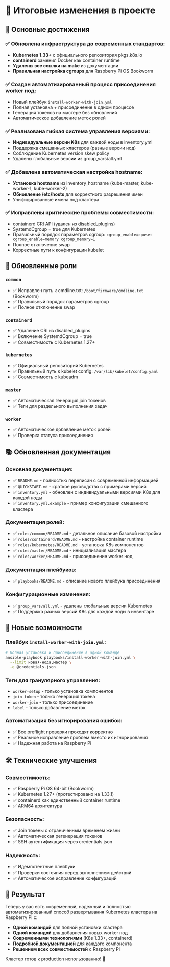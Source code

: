 # 📝 Итоговые изменения в проекте

## 🎯 Основные достижения

### ✅ Обновлена инфраструктура до современных стандартов:
- **Kubernetes 1.33+** с официального репозитория pkgs.k8s.io
- **containerd** заменил Docker как container runtime
- **Удалены все ссылки на make** из документации
- **Правильная настройка cgroups** для Raspberry Pi OS Bookworm

### ✅ Создан автоматизированный процесс присоединения worker нод:
- Новый плейбук `install-worker-with-join.yml`
- Полная установка + присоединение в одном процессе
- Генерация токенов на мастере без обновлений
- Автоматическое добавление меток ролей

### ✅ Реализована гибкая система управления версиями:
- **Индивидуальные версии K8s** для каждой ноды в inventory.yml
- Поддержка смешанных кластеров (разные версии нод)
- Соблюдение Kubernetes version skew policy
- Удалены глобальные версии из group_vars/all.yml

### ✅ Добавлена автоматическая настройка hostname:
- **Установка hostname** из inventory_hostname (kube-master, kube-worker-1, kube-worker-2)
- **Обновление /etc/hosts** для корректного разрешения имен
- Унифицированные имена нод кластера

### ✅ Исправлены критические проблемы совместимости:
- containerd CRI API (удален из disabled_plugins)
- SystemdCgroup = true для Kubernetes
- Правильный порядок параметров cgroup: `cgroup_enable=cpuset cgroup_enable=memory cgroup_memory=1`
- Полное отключение swap
- Корректные пути к конфигурации kubelet

## 🔧 Обновленные роли

### `common`
- ✅ Исправлен путь к cmdline.txt: `/boot/firmware/cmdline.txt` (Bookworm)
- ✅ Правильный порядок параметров cgroup
- ✅ Полное отключение swap

### `containerd`
- ✅ Удаление CRI из disabled_plugins
- ✅ Включение SystemdCgroup = true
- ✅ Совместимость с Kubernetes 1.27+

### `kubernetes`
- ✅ Официальный репозиторий Kubernetes
- ✅ Правильный путь к kubelet config: `/var/lib/kubelet/config.yaml`
- ✅ Совместимость с kubeadm

### `master`
- ✅ Автоматическая генерация join токенов
- ✅ Теги для раздельного выполнения задач

### `worker`
- ✅ Автоматическое добавление меток ролей
- ✅ Проверка статуса присоединения

## 📚 Обновленная документация

### Основная документация:
- ✅ `README.md` - полностью переписан с современной информацией
- ✅ `QUICKSTART.md` - краткое руководство с примерами версий
- ✅ `inventory.yml` - обновлен с индивидуальными версиями K8s для каждой ноды
- ✅ `inventory.yml.example` - пример конфигурации смешанного кластера

### Документация ролей:
- ✅ `roles/common/README.md` - детальное описание базовой настройки
- ✅ `roles/containerd/README.md` - настройка container runtime
- ✅ `roles/kubernetes/README.md` - установка K8s компонентов
- ✅ `roles/master/README.md` - инициализация мастера
- ✅ `roles/worker/README.md` - присоединение worker нод

### Документация плейбуков:
- ✅ `playbooks/README.md` - описание нового плейбука присоединения

### Конфигурационные изменения:
- ✅ `group_vars/all.yml` - удалены глобальные версии Kubernetes
- ✅ Поддержка разных версий K8s для каждой ноды в инвентаре

## 🚀 Новые возможности

### Плейбук `install-worker-with-join.yml`:
```bash
# Полная установка и присоединение в одной команде
ansible-playbook playbooks/install-worker-with-join.yml \
  --limit новая-нода,мастер \
  -e @credentials.json
```

### Теги для гранулярного управления:
- `worker-setup` - только установка компонентов
- `join-token` - только генерация токена
- `worker-join` - только присоединение
- `label` - только добавление меток

### Автоматизация без игнорирования ошибок:
- ✅ Все preflight проверки проходят корректно
- ✅ Реальное исправление проблем вместо их игнорирования
- ✅ Надежная работа на Raspberry Pi

## 🛠️ Технические улучшения

### Совместимость:
- ✅ Raspberry Pi OS 64-bit (Bookworm)
- ✅ Kubernetes 1.27+ (протестировано на 1.33.1)
- ✅ containerd как единственный container runtime
- ✅ ARM64 архитектура

### Безопасность:
- ✅ Join токены с ограниченным временем жизни
- ✅ Автоматическая регенерация токенов
- ✅ SSH аутентификация через credentials.json

### Надежность:
- ✅ Идемпотентные плейбуки
- ✅ Проверки состояния перед выполнением действий
- ✅ Автоматическое исправление конфигураций

## 🎊 Результат

Теперь у вас есть современный, надежный и полностью автоматизированный способ развертывания Kubernetes кластера на Raspberry Pi с:

- **Одной командой** для полной установки кластера
- **Одной командой** для добавления новых worker нод
- **Современными технологиями** (K8s 1.33+, containerd)
- **Подробной документацией** для каждого компонента
- **Решением всех совместимостей** с Raspberry Pi

Кластер готов к production использованию! 🎯
